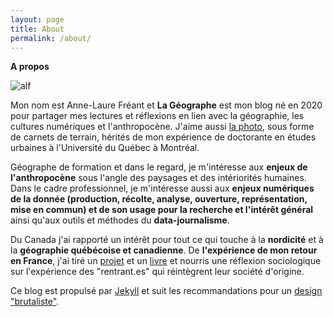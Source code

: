 ```yaml
---
layout: page
title: About
permalink: /about/
---
```


**A propos**

![alf]({{"/assets/alf.jpg"|absolute_url}})

Mon nom est Anne-Laure Fréant et **La Géographe** est mon blog né en 2020 pour partager mes lectures et réflexions en lien avec la géographie, les cultures numériques et l'anthropocène. J'aime aussi [la photo](/anthropoweb/photographies.html), sous forme de carnets de terrain, hérités de mon expérience de doctorante en études urbaines à l'Université du Québec à Montréal.

Géographe de formation et dans le regard, je m'intéresse aux **enjeux de l'anthropocène** sous l'angle des paysages et des intériorités humaines. Dans le cadre professionnel, je m'intéresse aussi aux **enjeux numériques de la donnée (production, récolte, analyse, ouverture, représentation, mise en commun) et de son usage pour la recherche et l'intérêt général**  ainsi qu'aux outils et méthodes du **data-journalisme**. 

Du Canada j'ai rapporté un intérêt pour tout ce qui touche à la **nordicité** et à la **géographie québécoise et canadienne**. De **l'expérience de mon retour en France**, j'ai tiré un [projet](http://retourenfrance.fr) et un [livre](https://retourenfrance.fr/le-guide-du-retour-en-france/) et nourris une réflexion sociologique sur l'expérience des "rentrant.es" qui réintègrent leur société d'origine.

Ce blog est propulsé par [Jekyll](https://jekyllrb.com/) et suit les recommandations pour un [design "brutaliste"](https://brutalist-web.design/).
